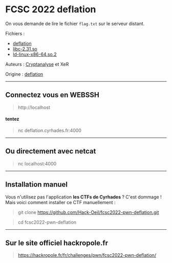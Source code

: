 # FCSC 2022 deflation

On vous demande de lire le fichier ```flag.txt``` sur le serveur distant.


Fichiers :
- [deflation](deflation)
- [libc-2.31.so](libc-2.31.so)
- [ld-linux-x86-64.so.2](ld-linux-x86-64.so.2)




Auteurs : [Cryptanalyse](https://twitter.com/Cryptanalyse) et XeR

Origine : [deflation](https://hackropole.fr/fr/challenges/pwn/fcsc2022-pwn-deflation/)

-----------

## Connectez vous en WEBSSH
> http://localhost

#### tentez 
> nc deflation.cyrhades.fr:4000

-----------

## Ou directement avec netcat
> nc localhost:4000


-----------

## Installation manuel
Vous n'utilisez pas l'application **les CTFs de Cyrhades** ? C'est dommage !
Mais voici comment installer ce CTF manuellement :

> git clone https://github.com/Hack-Oeil/fcsc2022-pwn-deflation.git

> cd fcsc2022-pwn-deflation


-----------

## Sur le site officiel hackropole.fr
> https://hackropole.fr/fr/challenges/pwn/fcsc2022-pwn-deflation/